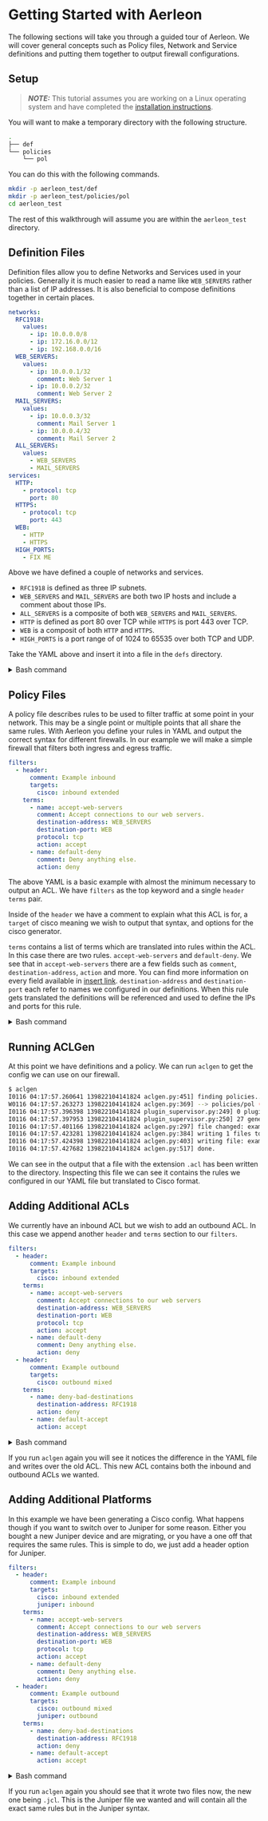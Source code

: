 # Getting Started with Aerleon

The following sections will take you through a guided tour of Aerleon. We will cover general concepts such as Policy files, Network and Service definitions and putting them together to output firewall configurations.

## Setup
> **_NOTE:_**  This tutorial assumes you are working on a Linux operating system and have completed the [installation instructions](/en/latest/user/install/).

You will want to make a temporary directory with the following structure.
```bash
.
├── def
└── policies
    └── pol
```
You can do this with the following commands.
```bash
mkdir -p aerleon_test/def
mkdir -p aerleon_test/policies/pol
cd aerleon_test
```

The rest of this walkthrough will assume you are within the `aerleon_test` directory.
## Definition Files
Definition files allow you to define Networks and Services used in your policies. Generally it is much easier to read a name like `WEB_SERVERS` rather than a list of IP addresses. It is also beneficial to compose definitions together in certain places.

```yaml
networks:
  RFC1918:
    values:
      - ip: 10.0.0.0/8
      - ip: 172.16.0.0/12
      - ip: 192.168.0.0/16
  WEB_SERVERS:
    values:
      - ip: 10.0.0.1/32
        comment: Web Server 1
      - ip: 10.0.0.2/32
        comment: Web Server 2
  MAIL_SERVERS:
    values:
      - ip: 10.0.0.3/32
        comment: Mail Server 1
      - ip: 10.0.0.4/32
        comment: Mail Server 2
  ALL_SERVERS:
    values:
      - WEB_SERVERS
      - MAIL_SERVERS
services:
  HTTP:
    - protocol: tcp
      port: 80
  HTTPS:
    - protocol: tcp
      port: 443
  WEB:
    - HTTP
    - HTTPS
  HIGH_PORTS:
    - FIX ME

```

Above we have defined a couple of networks and services.
* `RFC1918` is defined as three IP subnets.
* `WEB_SERVERS` and `MAIL_SERVERS` are both two IP hosts and include a comment about those IPs.
* `ALL_SERVERS` is a composite of both `WEB_SERVERS` and `MAIL_SERVERS`.
* `HTTP` is defined as port 80 over TCP while `HTTPS` is port 443 over TCP.
* `WEB` is a composit of both `HTTP` and `HTTPS`.
* `HIGH_PORTS` is a port range of of 1024 to 65535 over both TCP and UDP.

Take the YAML above and insert it into a file in the `defs` directory.
<details>
  <summary>Bash command</summary>

  ```bash
  $ echo "networks:
  RFC1918:
    values:
      - ip: 10.0.0.0/8
      - ip: 172.16.0.0/12
      - ip: 192.168.0.0/16
  WEB_SERVERS:
    values:
      - ip: 10.0.0.1/32
        comment: Web Server 1
      - ip: 10.0.0.2/32
        comment: Web Server 2
  MAIL_SERVERS:
    values:
      - ip: 10.0.0.3/32
        comment: Mail Server 1
      - ip: 10.0.0.4/32
        comment: Mail Server 2
  ALL_SERVERS:
    values:
      - WEB_SERVERS
      - MAIL_SERVERS
services:
  HTTP:
    - protocol: tcp
      port: 80
  HTTPS:
    - protocol: tcp
      port: 443
  WEB:
    - HTTP
    - HTTPS
" > def/definitions.yaml

  ```
</details>


## Policy Files
A policy file describes rules to be used to filter traffic at some point in your network. This may be a single point or multiple points that all share the same rules. With Aerleon you define your rules in YAML and output the correct syntax for different firewalls. In our example we will make a simple firewall that filters both ingress and egress traffic.

```yaml
filters:
  - header:
      comment: Example inbound
      targets:
        cisco: inbound extended
    terms:
      - name: accept-web-servers
        comment: Accept connections to our web servers.
        destination-address: WEB_SERVERS
        destination-port: WEB
        protocol: tcp
        action: accept
      - name: default-deny
        comment: Deny anything else.
        action: deny
```
The above YAML is a basic example with almost the minimum necessary to output an ACL. We have `filters` as the top keyword and a single `header` `terms` pair.

Inside of the `header` we have a comment to explain what this ACL is for, a `target` of cisco meaning we wish to output that syntax, and options for the cisco generator.

`terms` contains a list of terms which are translated into rules within the ACL. In this case there are two rules. `accept-web-servers` and `default-deny`. We see that in `accept-web-servers` there are a few fields such as `comment`, `destination-address`, `action` and more. You can find more information on every field available in [insert link](foobar). `destination-address` and `destination-port` each refer to names we configured in our definitions. When this rule gets translated the definitions will be referenced and used to define the IPs and ports for this rule.

<details>
  <summary>Bash command</summary>

  ```bash
  $ echo "filters:
  - header:
      comment: Example inbound
      targets:
        cisco: inbound extended
    terms:
      - name: accept-web-servers
        comment: Accept connections to our web servers
        destination-address: WEB_SERVERS
        destination-port: WEB
        protocol: tcp
        action: accept
      - name: default-deny
        comment: Deny anything else.
        action: deny" > policies/pol/example.pol.yaml

  ```
</details>

## Running ACLGen

At this point we have definitions and a policy. We can run `aclgen` to get the config we can use on our firewall.

```bash
$ aclgen
I0116 04:17:57.260641 139822104141824 aclgen.py:451] finding policies...
W0116 04:17:57.263273 139822104141824 aclgen.py:369] --> policies/pol (1 pol files found)
I0116 04:17:57.396398 139822104141824 plugin_supervisor.py:249] 0 plugins active.
I0116 04:17:57.397953 139822104141824 plugin_supervisor.py:250] 27 generators registered.
I0116 04:17:57.401166 139822104141824 aclgen.py:297] file changed: example.pol.acl
I0116 04:17:57.423281 139822104141824 aclgen.py:384] writing 1 files to disk...
I0116 04:17:57.424398 139822104141824 aclgen.py:403] writing file: example.pol.acl
I0116 04:17:57.427682 139822104141824 aclgen.py:517] done.
```

We can see in the output that a file with the extension `.acl` has been written to the directory. Inspecting this file we can see it contains the rules we configured in our YAML file but translated to Cisco format.

## Adding Additional ACLs

We currently have an inbound ACL but we wish to add an outbound ACL. In this case we append another `header` and `terms` section to our `filters`.

```yaml
filters:
  - header:
      comment: Example inbound
      targets:
        cisco: inbound extended
    terms:
      - name: accept-web-servers
        comment: Accept connections to our web servers
        destination-address: WEB_SERVERS
        destination-port: WEB
        protocol: tcp
        action: accept
      - name: default-deny
        comment: Deny anything else.
        action: deny
  - header:
      comment: Example outbound
      targets:
        cisco: outbound mixed
    terms:
      - name: deny-bad-destinations
        destination-address: RFC1918
        action: deny
      - name: default-accept
        action: accept
```


<details>
  <summary>Bash command</summary>

  ```bash
  echo "filters:
  - header:
      comment: Example inbound
      targets:
        cisco: inbound extended
    terms:
      - name: accept-web-servers
        comment: Accept connections to our web servers
        destination-address: WEB_SERVERS
        destination-port: WEB
        protocol: tcp
        action: accept
      - name: default-deny
        comment: Deny anything else.
        action: deny
  - header:
      comment: Example outbound
      targets:
        cisco: outbound extended
    terms:
      - name: deny-bad-destinations
        destination-address: RFC1918
        action: deny
      - name: default-accept
        action: accept" > policies/pol/example.pol.yaml
  ```
</details>

If you run `aclgen` again you will see it notices the difference in the YAML file and writes over the old ACL. This new ACL contains both the inbound and outbound ACLs we wanted.

## Adding Additional Platforms
In this example we have been generating a Cisco config. What happens though if you want to switch over to Juniper for some reason. Either you bought a new Juniper device and are migrating, or you have a one off that requires the same rules. This is simple to do, we just add a header option for Juniper.

```yaml
filters:
  - header:
      comment: Example inbound
      targets:
        cisco: inbound extended
        juniper: inbound
    terms:
      - name: accept-web-servers
        comment: Accept connections to our web servers
        destination-address: WEB_SERVERS
        destination-port: WEB
        protocol: tcp
        action: accept
      - name: default-deny
        comment: Deny anything else.
        action: deny
  - header:
      comment: Example outbound
      targets:
        cisco: outbound mixed
        juniper: outbound
    terms:
      - name: deny-bad-destinations
        destination-address: RFC1918
        action: deny
      - name: default-accept
        action: accept
```

<details>
  <summary>Bash command</summary>

  ```bash
  echo "filters:
  - header:
      comment: Example inbound
      targets:
        cisco: inbound extended
        juniper: inbound
    terms:
      - name: accept-web-servers
        comment: Accept connections to our web servers
        destination-address: WEB_SERVERS
        destination-port: WEB
        protocol: tcp
        action: accept
      - name: default-deny
        comment: Deny anything else.
        action: deny
  - header:
      comment: Example outbound
      targets:
        cisco: outbound mixed
        juniper: outbound
    terms:
      - name: deny-bad-destinations
        destination-address: RFC1918
        action: deny
      - name: default-accept
        action: accept" > policies/pol/example.pol.yaml
  ```
</details>

If you run `aclgen` again you should see that it wrote two files now, the new one being `.jcl`. This is the Juniper file we wanted and will contain all the exact same rules but in the Juniper syntax.